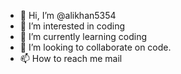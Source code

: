 - 👋 Hi, I’m @alikhan5354
- 👀 I’m interested in coding
- 🌱 I’m currently learning coding
- 💞️ I’m looking to collaborate on code.
- 📫 How to reach me mail

<!---
alikhan5354/alikhan5354 is a ✨ special ✨ repository because its `README.md` (this file) appears on your GitHub profile.
You can click the Preview link to take a look at your changes.
--->
